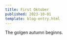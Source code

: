 ```yaml
---
title: First Oktober
published: 2023-10-01
template: blog-entry.html
---
```


The golgen autumn beginns.